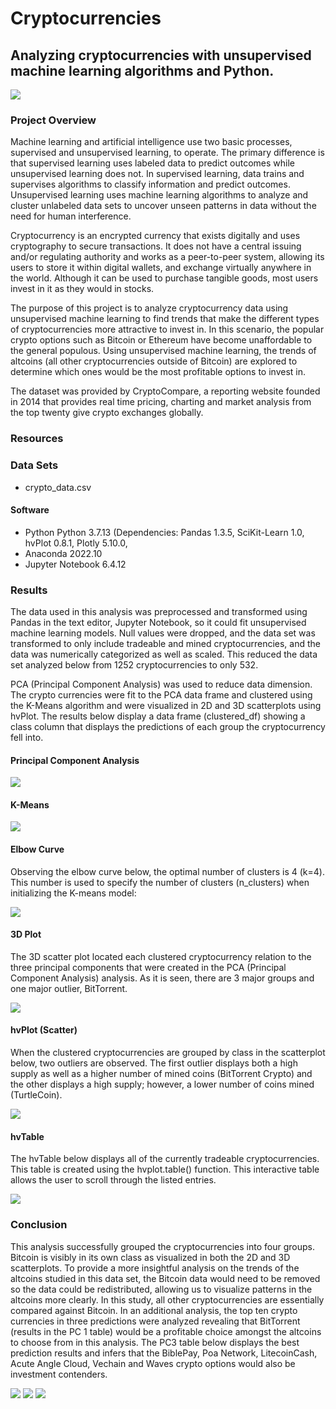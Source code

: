 # Cryptocurrencies
 
## Analyzing cryptocurrencies with unsupervised machine learning algorithms and Python. 

![](Images/cryptopic.jpg)

### Project Overview

Machine learning and artificial intelligence use two basic processes, supervised and unsupervised learning, to operate. The primary difference is that supervised learning uses labeled data to predict outcomes while unsupervised learning does not. In supervised learning, data trains and supervises algorithms to classify information and predict outcomes. Unsupervised learning uses machine learning algorithms to analyze and cluster unlabeled data sets to uncover unseen patterns in data without the need for human interference. 

Cryptocurrency is an encrypted currency that exists digitally and uses cryptography to secure transactions. It does not have a central issuing and/or regulating authority and works as a peer-to-peer system, allowing its users to store it within digital wallets, and exchange virtually anywhere in the world. Although it can be used to purchase tangible goods, most users invest in it as they would in stocks. 

The purpose of this project is to analyze cryptocurrency data using unsupervised machine learning to find trends that make the different types of cryptocurrencies more attractive to invest in. In this scenario, the popular crypto options such as Bitcoin or Ethereum have become unaffordable to the general populous. Using unsupervised machine learning, the trends of altcoins (all other cryptocurrencies outside of Bitcoin) are explored to determine which ones would be the most profitable options to invest in. 

The dataset was provided by CryptoCompare, a reporting website founded in 2014 that provides real time pricing, charting and market analysis from the top twenty give crypto exchanges globally. 

### Resources

### Data Sets

* crypto_data.csv

#### Software

* Python Python 3.7.13 (Dependencies: Pandas 1.3.5,  SciKit-Learn 1.0, hvPlot 0.8.1, Plotly 5.10.0, 
* Anaconda 2022.10
* Jupyter Notebook 6.4.12

### Results

The data used in this analysis was preprocessed and transformed using Pandas in the text editor, Jupyter Notebook, so it could fit unsupervised machine learning models. Null values were dropped, and the data set was transformed to only include tradeable and mined cryptocurrencies, and the data was numerically categorized as well as scaled. This reduced the data set analyzed below from 1252 cryptocurrencies to only 532.

PCA (Principal Component Analysis) was used to reduce data dimension. The crypto currencies were fit to the PCA data frame and clustered using the K-Means algorithm and were visualized in 2D and 3D scatterplots using hvPlot. The results below display a data frame (clustered_df) showing a class column that displays the predictions of each group the cryptocurrency fell into. 

#### Principal Component Analysis

![](Images/PCAcode.jpg)

#### K-Means

![](Images/kmeans.jpg)

#### Elbow Curve

Observing the elbow curve below, the optimal number of clusters is 4 (k=4). This number is used to specify the number of clusters (n_clusters) when initializing the K-means model:

![](Images/elbowgraph.jpg)

#### 3D Plot

The 3D scatter plot located each clustered cryptocurrency relation to the three principal components that were created in the PCA (Principal Component Analysis) analysis. As it is seen, there are 3 major groups and one major outlier, BitTorrent. 

![](Images/3dscatterplot.jpg)

#### hvPlot (Scatter)

When the clustered cryptocurrencies are grouped by class in the scatterplot below, two outliers are observed. The first outlier displays both a high supply as well as a higher number of mined coins (BitTorrent Crypto) and the other displays a high supply; however, a lower number of coins mined (TurtleCoin). 

![](Images/hvscatterplot.jpg)

#### hvTable
The hvTable below displays all of the currently tradeable cryptocurrencies. This table is created using the hvplot.table() function. This interactive table allows the user to scroll through the listed entries. 

![](Images/hvplottable.jpg)

### Conclusion

This analysis successfully grouped the cryptocurrencies into four groups. Bitcoin is visibly in its own class as visualized in both the 2D and 3D scatterplots. To provide a more insightful analysis on the trends of the altcoins studied in this data set, the Bitcoin data would need to be removed so the data could be redistributed, allowing us to visualize patterns in the altcoins more clearly. In this study, all other cryptocurrencies are essentially compared against Bitcoin. 
In an additional analysis, the top ten crypto currencies in three predictions were analyzed revealing that BitTorrent (results in the PC 1 table) would be a profitable choice amongst the altcoins to choose from in this analysis. The PC3 table below displays the best prediction results and infers that the BiblePay, Poa Network, LitecoinCash, Acute Angle Cloud, Vechain and Waves crypto options would also be investment contenders. 

![](Images/PC1table.jpg)
![](Images/PC2table.jpg)
![](Images/PC3table.jpg)

